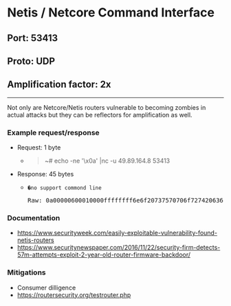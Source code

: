 # Netis / Netcore Command Interface

## Port: 53413

## Proto: UDP

## Amplification factor: 2x

---

Not only are Netcore/Netis routers vulnerable to becoming zombies in actual attacks but they can be reflectors for amplification as well.

### Example request/response

- Request: 1 byte

  - > ~# echo -ne '\x0a' |nc -u 49.89.164.8 53413

- Response: 45 bytes

  - `�no support commond line`
    <pre>Raw: 0a00000600010000ffffffff6e6f20737570706f727420636f6d6d6f6e64206c696e650a00</pre>

### Documentation

- <https://www.securityweek.com/easily-exploitable-vulnerability-found-netis-routers>
- <https://www.securitynewspaper.com/2016/11/22/security-firm-detects-57m-attempts-exploit-2-year-old-router-firmware-backdoor/>

### Mitigations

- Consumer dilligence
- <https://routersecurity.org/testrouter.php>
